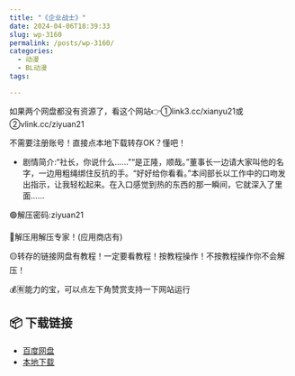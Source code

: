 ```yaml
---
title: "《企业战士》"
date: 2024-04-06T18:39:33
slug: wp-3160
permalink: /posts/wp-3160/
categories:
  - 动漫
  - BL动漫
tags:

---
```


如果两个网盘都没有资源了，看这个网站👉①link3.cc/xianyu21或②vlink.cc/ziyuan21

不需要注册账号！直接点本地下载转存OK？懂吧！

*   剧情简介:“社长，你说什么……”“是正隆，顺哉。”董事长一边请大家叫他的名字，一边用粗绳绑住反抗的手。“好好给你看看。”本间部长以工作中的口吻发出指示，让我轻松起来。在入口感觉到热的东西的那一瞬间，它就深入了里面……

🟢解压密码:ziyuan21

🔵解压用解压专家！(应用商店有)

🟡转存的链接网盘有教程！一定要看教程！按教程操作！不按教程操作你不会解压！

💰🈶能力的宝，可以点左下角赞赏支持一下网站运行

## 📦 下载链接
- [百度网盘](https://blziyuan21.com/pay-download/3160?key=1b02035557&down_id=0)
- [本地下载](https://blziyuan21.com/pay-download/3160?key=1b02035557&down_id=1)

